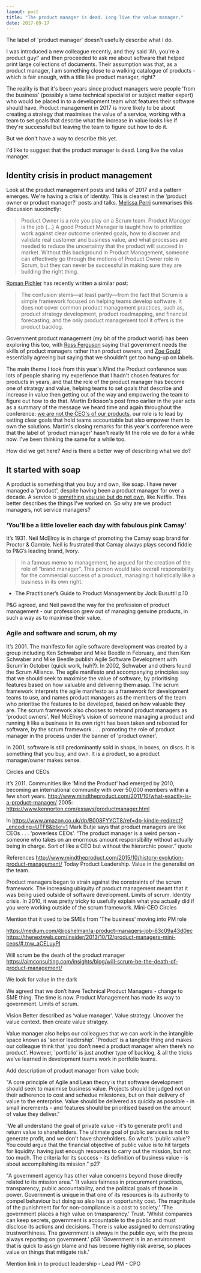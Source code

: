 ```yaml
---
layout: post
title: "The product manager is dead. Long live the value manager."
date: 2017-09-17
---
```


The label of 'product manager' doesn't usefully describe what I do. 

I was introduced a new colleague recently, and they said 'Ah, you're a product guy!' and then proceeded to ask me about software that helped print large collections of documents. Their assumption was that, as a product manager, I am something close to a walking catalogue of products - which is fair enough, with a title like product manager, right?

The reality is that it's been years since product managers were people 'from the business' (possibly a tame technical specialist or subject matter expert) who would be placed in to a development team what features their software should have. Product management in 2017 is more likely to be about creating a strategy that maximises the value of a service, working with a team to set goals that descrbe what the increase in value looks like if they're successful but leaving the team to figure out how to do it. 

But we don't have a way to describe this yet. 

I'd like to suggest that the product manager is dead. Long live the value manager.

## Identity crisis in product management

Look at the product management posts and talks of 2017 and a pattern emerges. We're having a crisis of identity.
This is clearest in the 'product owner or product manager?' posts and talks. [Melissa Perri](https://medium.com/@melissaperri/product-manager-vs-product-owner-57ff829aa74d) summarises this discussion succinctly: 

> Product Owner is a role you play on a Scrum team. Product Manager is the job {...} A good Product Manager is taught how to prioritize work against clear outcome oriented goals, how to discover and validate real customer and business value, and what processes are needed to reduce the uncertainty that the product will succeed in market. Without this background in Product Management, someone can effectively go through the motions of Product Owner role in Scrum, but they can never be successful in making sure they are building the right thing.

[Roman Pichler](http://www.romanpichler.com/blog/product-manager-vs-product-owner/) has recently written a similar post:

> The confusion stems—at least partly—from the fact that Scrum is a simple framework focused on helping teams develop software. It does not cover common product management practices, such as, product strategy development, product roadmapping, and financial forecasting; and the only product management tool it offers is the product backlog.

Government product management (my bit of the product world) has been exploring this too, with [Ross Ferguson](https://medium.com/@rossferg/product-manager-or-product-owner-7b0033b693c1) saying that government needs the skills of product managers rather than product owners, and [Zoe Gould](https://medium.com/@Zoe_On_The_Go/and-that-is-what-a-product-owner-owns-c60f62df713e) essentially agreeing but saying that we shouldn't get too hung-up on labels. 

The main theme I took from this year's Mind the Product conference was lots of people sharing my experience that I hadn't chosen features for products in years, and that the role of the product manager has become one of strategy and value, helping teams to set goals that describe and increase in value then getting out of the way and empowering the team to figure out how to do that. Martin Eriksson's post frmo earlier in the year acts as a summary of the message we heard time and again throughout the conference: [we are not the CEO's of our products](https://medium.com/@bfgmartin/product-managers-you-are-not-the-ceo-3441cb3914e4), our role is to lead by setting clear goals that hold teams accountable but also empower them to own the solutions. Martin's closing remarks for this year's conference were that the label of 'product manager' hasn't really fit the role we do for a while now. I've been thinking the same for a while too.

How did we get here? And is there a better way of describing what we do?

## It started with soap

A product is something that you buy and own, like soap. I have never managed a 'product', despite having been a product manager for over a decade. A service is [something you use but do not own](http://www.designcouncil.org.uk/news-opinion/video-what-service-design), like Netflix. This better describes the things I've worked on. So why are we product managers, not service managers?

### ‘You’ll be a little lovelier each day with fabulous pink Camay’

It’s 1931. Neil McElroy is in charge of promoting the Camay soap brand for Proctor & Gamble. Neil is frustrated that Camay always plays second fiddle to P&G’s leading brand, Ivory. 

> In a famous memo to management, he argued for the creation of the role of “brand manager”. This person would take overall responsibility for the commercial success of a product, managing it holistically like a business in its own right. 
- The Practitioner’s Guide to Product Management by Jock Busuttil p.10

P&G agreed, and Neil paved the way for the profession of product management - our profession grew out of managing genuine products, in such a way as to maximise their value.

### Agile and software and scrum, oh my

It’s 2001. The manifesto for agile software development was created by a group including Ken Schwaber and Mike Beedle in February, and then Ken Schwaber and Mike Beedle publish Agile Software Development with Scrum’in October (quick work, huh?). In 2002, Schwaber and others found the Scrum Alliance. The agile manifesto and accompanying principles say that we should seek to maximise the value of software, by prioritising features based on how valuable and delivering them asap. The scrum framework interprets the agile manifesto as a framework for development teams to use, and names product managers as the members of the team who prioritise the features to be developed, based on how valuable they are. The scrum framework also chooses to rebrand product managers as ‘product owners’. Neil McElroy’s vision of someone managing a product and running it like a business in its own right has been taken and rebooted for software, by the scrum framework . . . promoting the role of product manager in the process under the banner of ‘product owner’.

In 2001, software is still predominantly sold in shops, in boxes, on discs. It is something that you buy, and own. It is a product, so a product manager/owner makes sense.

Circles and CEOs

It’s 2011.
Communities like ‘Mind the Product’ had emerged by 2010, becoming an international community with over 50,000 members within a few short years.
http://www.mindtheproduct.com/2011/10/what-exactly-is-a-product-manager/ 
2005: https://www.kennorton.com/essays/productmanager.html 

In https://www.amazon.co.uk/dp/B008FYYCT8/ref=dp-kindle-redirect?_encoding=UTF8&btkr=1 Mark Butje says that product managers are like CEOs . . . ‘powerless CEOs’. 
“The product manager is a weird person - someone who takes on an enormous amount responsibility without actually being in charge. Sort of like a CEO but without the hierarchic power.” quote

References
http://www.mindtheproduct.com/2015/10/history-evolution-product-management/
Today
Product Leadership.
Value in the generalist on the team.

Product managers began to strain against the constraints of the scrum framework.
The increasing ubiquity of product management meant that it was being used outside of software development.
Limits of scrum.
Identity crisis. In 2010, it was pretty tricky to usefully explain what you actually did if you were working outside of the scrum framework.
Mini-CEO
Circles

Mention that it used to be SMEs from 'The business' moving into PM role

https://medium.com/@joshelman/a-product-managers-job-63c09a43d0ec
https://thenextweb.com/insider/2013/10/12/product-managers-mini-ceos/#.tnw_aCELuyPI 

Will scrum be the death of the product manager
https://aimconsulting.com/insights/blog/will-scrum-be-the-death-of-product-management/ 

We look for value in the dark

We agreed that we don’t have Technical Product Managers - change to SME thing.
The time is now.
Product Management has made its way to government.
Limits of scrum.

Vision
Better described as ‘value manager’.
Value strategy. Uncover the value context. then create value stratgey.

Value manager also helps our colleagues that we can work in the intangible space known as 'senior leadership’. 'Product’ is a tangible thing and makes our colleague think that 'you don’t need a product manager when there’s no product’. However, 'portfolio’ is just another type of backlog, & all the tricks we’ve learned in development teams work in portfolio teams.

Add description of product manager from value book:

"A core principle of Agile and Lean theory is that software development should seek to maximise business value. Projects should be judged not on their adherence to cost and schedue milestones, but on their delivery of value to the enterprise. Value should be delivered as quickly as possible - in small increments - and features should be prioritised based on the amount of value they deliver."

'We all understand the goal of private value - it's to generate profit and return value to shareholders. The ultimate goal of public services is not to generate profit, and we don't have shareholders. So what's 'public value'? You could argue that the financial objective of public value is to hit targets for liquidity: having just enough resources to carry out the mission, but not too much. The criteria for its success - its definition of business value - is about accomplishing its mission." p27

"A government agency has other value concerns beyond those directly related to its mission area."
'It values fairness in procurement practices, transparency, public accountability, and the political goals of those in power. Government is unique in that one of its resources is its authority to compel behaviour but doing so also has an opportunity cost. The magnitude of the punishment for for non-compliance is a cost to society.'
'The government places a high value on trnasparency.' Trust. 'Whilst companies can keep secrets, government is accountable to the public and must disclose its actions and decisions. There is value assigned to demonstrating trustworthiness. The government is always in the public eye, with the press always reporting on government.' p58 
'Government is in an environment that is quick to assign blame and has become highly risk averse, so places value on things that mitigate risk.'


Mention link in to product leadership - Lead PM - CPO
